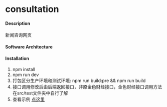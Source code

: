 # consultation

#### Description
新闻咨询网页

#### Software Architecture

#### Installation

1. npm install
2. npm run dev
3. 打包区分生产环境和测试环境: npm run build:pre && npm run build
4. 接口调用修改后由后端返回接口，非原金色财经接口，金色财经接口调用方法在src/test文件夹中自行了解
5. 查看示例 [点这里](https://consultation.blockcdn.org/)
